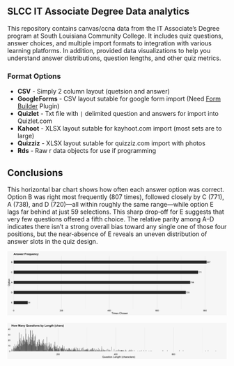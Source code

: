
## SLCC IT Associate Degree Data analytics

This repository contains canvas/ccna data from the IT Associate’s Degree program at South Louisiana Community College. It includes quiz questions, answer choices, and multiple import formats to integration with various learning platforms. In addition, provided data visualizations to help you understand answer distributions, question lengths, and other quiz metrics.


### Format Options
- **CSV** - Simply 2 column layout (quetsion and answer)
- **GoogleForms** - CSV layout sutable for google form import (Need [Form Builder](https://workspace.google.com/marketplace/app/form_builder/133781775166) Plugin)
- **Quizlet** - Txt file with `|` delimited question and answers for import into Quizlet.com
- **Kahoot** - XLSX layout sutable for kayhoot.com import (most sets are to large)
- **Quizziz** - XLSX layout sutable for quizziz.com import with photos
- **Rds** - Raw r data objects for use if programming

## Conclusions
This horizontal bar chart shows how often each answer option was correct. Option B was right most frequently (807 times), followed closely by C (771), A (738), and D (720)—all within roughly the same range—while option E lags far behind at just 59 selections. This sharp drop‐off for E suggests that very few questions offered a fifth choice. The relative parity among A–D indicates there isn’t a strong overall bias toward any single one of those four positions, but the near‐absence of E reveals an uneven distribution of answer slots in the quiz design.

![Option Relative](output/frequency.png)


![Question Length](output/quiz_question_length.png)
